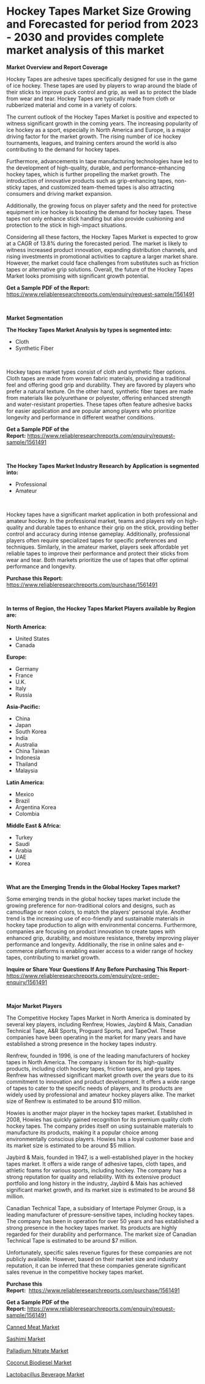 <p><h1>Hockey Tapes Market Size Growing and Forecasted for period from 2023 - 2030 and provides complete market analysis of this market</h1></p><p><strong>Market Overview and Report Coverage</strong></p>
<p><p>Hockey Tapes are adhesive tapes specifically designed for use in the game of ice hockey. These tapes are used by players to wrap around the blade of their sticks to improve puck control and grip, as well as to protect the blade from wear and tear. Hockey Tapes are typically made from cloth or rubberized material and come in a variety of colors.</p><p>The current outlook of the Hockey Tapes Market is positive and expected to witness significant growth in the coming years. The increasing popularity of ice hockey as a sport, especially in North America and Europe, is a major driving factor for the market growth. The rising number of ice hockey tournaments, leagues, and training centers around the world is also contributing to the demand for hockey tapes.</p><p>Furthermore, advancements in tape manufacturing technologies have led to the development of high-quality, durable, and performance-enhancing hockey tapes, which is further propelling the market growth. The introduction of innovative products such as grip-enhancing tapes, non-sticky tapes, and customized team-themed tapes is also attracting consumers and driving market expansion.</p><p>Additionally, the growing focus on player safety and the need for protective equipment in ice hockey is boosting the demand for hockey tapes. These tapes not only enhance stick handling but also provide cushioning and protection to the stick in high-impact situations.</p><p>Considering all these factors, the Hockey Tapes Market is expected to grow at a CAGR of 13.8% during the forecasted period. The market is likely to witness increased product innovation, expanding distribution channels, and rising investments in promotional activities to capture a larger market share. However, the market could face challenges from substitutes such as friction tapes or alternative grip solutions. Overall, the future of the Hockey Tapes Market looks promising with significant growth potential.</p></p>
<p><strong>Get a Sample PDF of the Report:</strong> <a href="https://www.reliableresearchreports.com/enquiry/request-sample/1561491">https://www.reliableresearchreports.com/enquiry/request-sample/1561491</a></p>
<p>&nbsp;</p>
<p><strong>Market Segmentation</strong></p>
<p><strong>The Hockey Tapes Market Analysis by types is segmented into:</strong></p>
<p><ul><li>Cloth</li><li>Synthetic Fiber</li></ul></p>
<p>&nbsp;</p>
<p><p>Hockey tapes market types consist of cloth and synthetic fiber options. Cloth tapes are made from woven fabric materials, providing a traditional feel and offering good grip and durability. They are favored by players who prefer a natural texture. On the other hand, synthetic fiber tapes are made from materials like polyurethane or polyester, offering enhanced strength and water-resistant properties. These tapes often feature adhesive backs for easier application and are popular among players who prioritize longevity and performance in different weather conditions.</p></p>
<p><strong>Get a Sample PDF of the Report:</strong>&nbsp;<a href="https://www.reliableresearchreports.com/enquiry/request-sample/1561491">https://www.reliableresearchreports.com/enquiry/request-sample/1561491</a></p>
<p>&nbsp;</p>
<p><strong>The Hockey Tapes Market Industry Research by Application is segmented into:</strong></p>
<p><ul><li>Professional</li><li>Amateur</li></ul></p>
<p>&nbsp;</p>
<p><p>Hockey tapes have a significant market application in both professional and amateur hockey. In the professional market, teams and players rely on high-quality and durable tapes to enhance their grip on the stick, providing better control and accuracy during intense gameplay. Additionally, professional players often require specialized tapes for specific preferences and techniques. Similarly, in the amateur market, players seek affordable yet reliable tapes to improve their performance and protect their sticks from wear and tear. Both markets prioritize the use of tapes that offer optimal performance and longevity.</p></p>
<p><strong>Purchase this Report:</strong>&nbsp; <a href="https://www.reliableresearchreports.com/purchase/1561491">https://www.reliableresearchreports.com/purchase/1561491</a></p>
<p>&nbsp;</p>
<p><strong>In terms of Region, the Hockey Tapes Market Players available by Region are:</strong></p>
<p>
    <p> <strong> North America: </strong>
        <ul>
            <li>United States</li>
            <li>Canada</li>
        </ul>
        </p> 
    <p> <strong> Europe: </strong>
        <ul>
            <li>Germany</li>
            <li>France</li>
            <li>U.K.</li>
            <li>Italy</li>
            <li>Russia</li>
        </ul>
        </p> 
    <p> <strong> Asia-Pacific: </strong>
        <ul>
            <li>China</li>
            <li>Japan</li>
            <li>South Korea</li>
            <li>India</li>
            <li>Australia</li>
            <li>China Taiwan</li>
            <li>Indonesia</li>
            <li>Thailand</li>
            <li>Malaysia</li>
        </ul>
        </p> 
    <p> <strong> Latin America: </strong>
        <ul>
            <li>Mexico</li>
            <li>Brazil</li>
            <li>Argentina Korea</li>
            <li>Colombia</li>
        </ul>
        </p> 
    <p> <strong> Middle East & Africa: </strong>
        <ul>
            <li>Turkey</li>
            <li>Saudi</li>
            <li>Arabia</li>
            <li>UAE</li>
            <li>Korea</li>
        </ul>
    </p>
    </p>
<p>&nbsp;</p>
<p><strong>What are the Emerging Trends in the Global Hockey Tapes market?</strong></p>
<p><p>Some emerging trends in the global hockey tapes market include the growing preference for non-traditional colors and designs, such as camouflage or neon colors, to match the players' personal style. Another trend is the increasing use of eco-friendly and sustainable materials in hockey tape production to align with environmental concerns. Furthermore, companies are focusing on product innovation to create tapes with enhanced grip, durability, and moisture resistance, thereby improving player performance and longevity. Additionally, the rise in online sales and e-commerce platforms is enabling easier access to a wider range of hockey tapes, contributing to market growth.</p></p>
<p><strong>Inquire or Share Your Questions If Any Before Purchasing This Report</strong>- <a href="https://www.reliableresearchreports.com/enquiry/pre-order-enquiry/1561491">https://www.reliableresearchreports.com/enquiry/pre-order-enquiry/1561491</a></p>
<p>&nbsp;</p>
<p><strong>Major Market Players</strong></p>
<p><p>The Competitive Hockey Tapes Market in North America is dominated by several key players, including Renfrew, Howies, Jaybird & Mais, Canadian Technical Tape, A&R Sports, Proguard Sports, and TapeOwl. These companies have been operating in the market for many years and have established a strong presence in the hockey tapes industry.</p><p>Renfrew, founded in 1996, is one of the leading manufacturers of hockey tapes in North America. The company is known for its high-quality products, including cloth hockey tapes, friction tapes, and grip tapes. Renfrew has witnessed significant market growth over the years due to its commitment to innovation and product development. It offers a wide range of tapes to cater to the specific needs of players, and its products are widely used by professional and amateur hockey players alike. The market size of Renfrew is estimated to be around $10 million.</p><p>Howies is another major player in the hockey tapes market. Established in 2008, Howies has quickly gained recognition for its premium quality cloth hockey tapes. The company prides itself on using sustainable materials to manufacture its products, making it a popular choice among environmentally conscious players. Howies has a loyal customer base and its market size is estimated to be around $5 million.</p><p>Jaybird & Mais, founded in 1947, is a well-established player in the hockey tapes market. It offers a wide range of adhesive tapes, cloth tapes, and athletic foams for various sports, including hockey. The company has a strong reputation for quality and reliability. With its extensive product portfolio and long history in the industry, Jaybird & Mais has achieved significant market growth, and its market size is estimated to be around $8 million.</p><p>Canadian Technical Tape, a subsidiary of Intertape Polymer Group, is a leading manufacturer of pressure-sensitive tapes, including hockey tapes. The company has been in operation for over 50 years and has established a strong presence in the hockey tapes market. Its products are highly regarded for their durability and performance. The market size of Canadian Technical Tape is estimated to be around $7 million.</p><p>Unfortunately, specific sales revenue figures for these companies are not publicly available. However, based on their market size and industry reputation, it can be inferred that these companies generate significant sales revenue in the competitive hockey tapes market.</p></p>
<p><strong>Purchase this Report:</strong>&nbsp;&nbsp;<a href="https://www.reliableresearchreports.com/purchase/1561491">https://www.reliableresearchreports.com/purchase/1561491</a></p>
<p></p>
<p><strong>Get a Sample PDF of the Report:</strong>&nbsp;<a href="https://www.reliableresearchreports.com/enquiry/request-sample/1561491">https://www.reliableresearchreports.com/enquiry/request-sample/1561491</a></p>
<p><p><a href="https://medium.com/@kcekkboop72786/canned-meat-market-insight-market-trends-growth-forecasted-from-2023-to-2030-087fdb9093d3">Canned Meat Market</a></p><p><a href="https://medium.com/@adealoshi97/sashimi-market-size-market-outlook-and-market-forecast-2023-to-2030-7365f43881ec">Sashimi Market</a></p><p><a href="https://github.com/prosalinda88/Market-Research-Report-List-1/blob/main/palladium-nitrate-market.md">Palladium Nitrate Market</a></p><p><a href="https://github.com/amae102299/Market-Research-Report-List-1/blob/main/coconut-biodiesel-market.md">Coconut Biodiesel Market</a></p><p><a href="https://medium.com/@catherinemartinez15/decoding-lactobacillus-beverage-market-metrics-market-share-trends-and-growth-patterns-9190b9498420">Lactobacillus Beverage Market</a></p></p>
